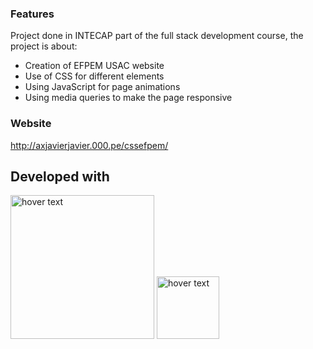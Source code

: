 ### Features
Project done in INTECAP part of the full stack development course, the project is about:

- Creation of EFPEM USAC website
- Use of CSS for different elements
- Using JavaScript for page animations
- Using media queries to make the page responsive

### Website

http://axjavierjavier.000.pe/cssefpem/

## Developed with
<p>
        <img src="https://i0.wp.com/css-tricks.com/wp-content/uploads/2021/01/html5-css3.jpg?resize=498%2C249&ssl=1" width="230" title="hover text">
        <img src="https://upload.wikimedia.org/wikipedia/commons/6/6a/JavaScript-logo.png" width="100" title="hover text">
</p>

